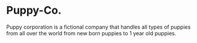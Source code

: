 # Puppy-Co.
Puppy corporation is a fictional company that handles all types of puppies from all over the world from new born puppies to 1 year old puppies.
